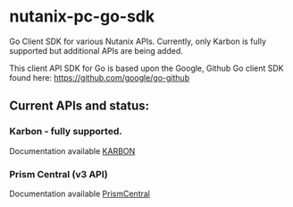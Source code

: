 # nutanix-pc-go-sdk

Go Client SDK for various Nutanix APIs. Currently, only Karbon is fully supported but additional APIs are being added.

This client API SDK for Go is based upon the Google, Github Go client SDK found here: https://github.com/google/go-github

## Current APIs and status:

### Karbon - fully supported.

Documentation available [KARBON](karbon/README.md)

### Prism Central (v3 API)

Documentation available [PrismCentral](pc/README.md)
